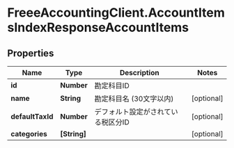 # FreeeAccountingClient.AccountItemsIndexResponseAccountItems

## Properties
Name | Type | Description | Notes
------------ | ------------- | ------------- | -------------
**id** | **Number** | 勘定科目ID | 
**name** | **String** | 勘定科目名 (30文字以内) | [optional] 
**defaultTaxId** | **Number** | デフォルト設定がされている税区分ID | [optional] 
**categories** | **[String]** |  | [optional] 


